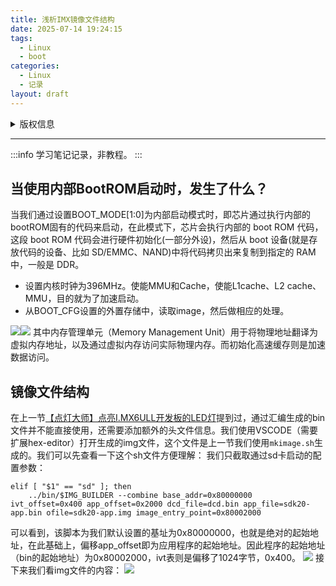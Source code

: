```yaml
---
title: 浅析IMX镜像文件结构
date: 2025-07-14 19:24:15
tags:
  - Linux
  - boot
categories:
  - Linux
  - 记录
layout: draft
---
```

<details>

<summary>版权信息</summary>

:::warning

本文章为博主原创文章。遵循 [CC 4.0 BY-SA](https://creativecommons.org/licenses/by-sa/4.0/deed.zh-hans) 版权协议，转载请附上原文出处链接和本声明。

:::

</details>

---

:::info
学习笔记记录，非教程。
:::

## 当使用内部BootROM启动时，发生了什么？

当我们通过设置BOOT_MODE[1:0]为内部启动模式时，即芯片通过执行内部的bootROM固有的代码来启动，在此模式下，芯片会执行内部的 boot ROM 代码，这段 boot ROM 代码会进行硬件初始化(一部分外设)，然后从 boot 设备(就是存放代码的设备、比如 SD/EMMC、NAND)中将代码拷贝出来复制到指定的 RAM 中，一般是 DDR。

- 设置内核时钟为396MHz。使能MMU和Cache，使能L1cache、L2 cache、MMU，目的就为了加速启动。
- 从BOOT_CFG设置的外置存储中，读取image，然后做相应的处理。

![](Snipaste_2025-07-14_19-59-23.png)![](Snipaste_2025-07-14_20-01-17.png)
其中内存管理单元（Memory Management Unit）用于将物理地址翻译为虚拟内存地址，以及通过虚拟内存访问实际物理内存。而初始化高速缓存则是加速数据访问。

## 镜像文件结构

在上一节[【点灯大师】点亮I.MX6ULL开发板的LED灯](https://blog.godmao.top/posts/43400/)提到过，通过汇编生成的bin文件并不能直接使用，还需要添加额外的头文件信息。我们使用VSCODE（需要扩展hex-editor）打开生成的img文件，这个文件是上一节我们使用`mkimage.sh`生成的。我们可以先查看一下这个sh文件方便理解：
我们只截取通过sd卡启动的配置参数：
```shell
elif [ "$1" == "sd" ]; then
    ../bin/$IMG_BUILDER --combine base_addr=0x80000000 ivt_offset=0x400 app_offset=0x2000 dcd_file=dcd.bin app_file=sdk20-app.bin ofile=sdk20-app.img image_entry_point=0x80002000
```

可以看到，该脚本为我们默认设置的基址为0x80000000，也就是绝对的起始地址，在此基础上，偏移app_offset即为应用程序的起始地址。因此程序的起始地址（bin的起始地址）为0x80002000，ivt表则是偏移了1024字节，0x400。
![](Snipaste_2025-07-14_21-25-46.png)
接下来我们看img文件的内容：
![](Snipaste_2025-07-14_21-34-13.png)